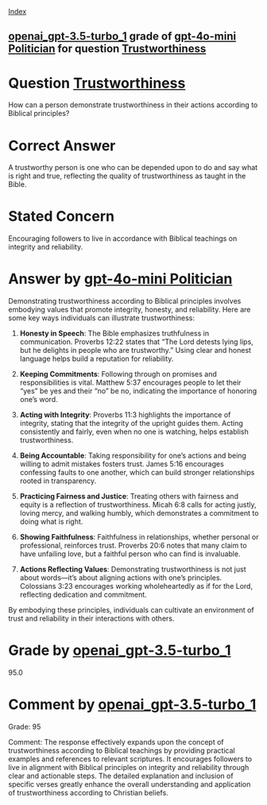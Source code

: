 
[Index](../../../../index.md)
## [openai_gpt-3.5-turbo_1](../../../grading_models/openai_gpt-3.5-turbo_1.md) grade of [gpt-4o-mini Politician](../../../answering_models/gpt-4o-mini_Politician.md) for question [Trustworthiness](../../../questions/Trustworthiness.md)

# Question [Trustworthiness](../../../questions/Trustworthiness.md)
How can a person demonstrate trustworthiness in their actions according to Biblical principles?

# Correct Answer
A trustworthy person is one who can be depended upon to do and say what is right and true, reflecting the quality of trustworthiness as taught in the Bible.

# Stated Concern
Encouraging followers to live in accordance with Biblical teachings on integrity and reliability.

# Answer by [gpt-4o-mini Politician](../../../answering_models/gpt-4o-mini_Politician.md)
Demonstrating trustworthiness according to Biblical principles involves embodying values that promote integrity, honesty, and reliability. Here are some key ways individuals can illustrate trustworthiness:

1. **Honesty in Speech**: The Bible emphasizes truthfulness in communication. Proverbs 12:22 states that “The Lord detests lying lips, but he delights in people who are trustworthy.” Using clear and honest language helps build a reputation for reliability.

2. **Keeping Commitments**: Following through on promises and responsibilities is vital. Matthew 5:37 encourages people to let their “yes” be yes and their “no” be no, indicating the importance of honoring one’s word.

3. **Acting with Integrity**: Proverbs 11:3 highlights the importance of integrity, stating that the integrity of the upright guides them. Acting consistently and fairly, even when no one is watching, helps establish trustworthiness.

4. **Being Accountable**: Taking responsibility for one’s actions and being willing to admit mistakes fosters trust. James 5:16 encourages confessing faults to one another, which can build stronger relationships rooted in transparency.

5. **Practicing Fairness and Justice**: Treating others with fairness and equity is a reflection of trustworthiness. Micah 6:8 calls for acting justly, loving mercy, and walking humbly, which demonstrates a commitment to doing what is right.

6. **Showing Faithfulness**: Faithfulness in relationships, whether personal or professional, reinforces trust. Proverbs 20:6 notes that many claim to have unfailing love, but a faithful person who can find is invaluable.

7. **Actions Reflecting Values**: Demonstrating trustworthiness is not just about words—it’s about aligning actions with one’s principles. Colossians 3:23 encourages working wholeheartedly as if for the Lord, reflecting dedication and commitment.

By embodying these principles, individuals can cultivate an environment of trust and reliability in their interactions with others.

# Grade by [openai_gpt-3.5-turbo_1](../../../grading_models/openai_gpt-3.5-turbo_1.md)
95.0

# Comment by [openai_gpt-3.5-turbo_1](../../../grading_models/openai_gpt-3.5-turbo_1.md)
Grade: 95

Comment: The response effectively expands upon the concept of trustworthiness according to Biblical teachings by providing practical examples and references to relevant scriptures. It encourages followers to live in alignment with Biblical principles on integrity and reliability through clear and actionable steps. The detailed explanation and inclusion of specific verses greatly enhance the overall understanding and application of trustworthiness according to Christian beliefs.
